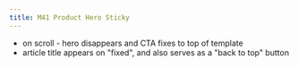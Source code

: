 ```yaml
---
title: M41 Product Hero Sticky
---
```


- on scroll - hero disappears and CTA fixes to top of template
- article title appears on "fixed", and also serves as a "back to top" button